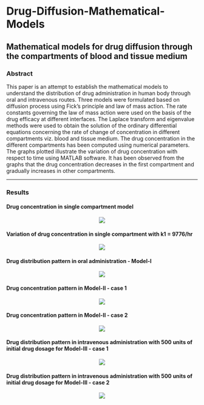 # Drug-Diffusion-Mathematical-Models

## Mathematical models for drug diffusion through the compartments of blood and tissue medium

### Abstract
This paper is an attempt to establish the mathematical models to understand the distribution of drug administration in human body through oral and intravenous routes. Three models were formulated based on diffusion process using Fick’s principle and law of mass action. The rate constants governing the law of mass action were used on the basis of the drug efficacy at different interfaces. The Laplace transform and eigenvalue methods were used to obtain the solution of the ordinary differential equations concerning the rate of change of concentration in different compartments viz. blood and tissue medium. The drug concentration in the different compartments has been computed using numerical parameters. The graphs plotted illustrate the variation of drug concentration with respect to time using MATLAB software. It has been observed from the graphs that the drug concentration decreases in the first compartment and gradually increases in other compartments.

---

### Results

#### Drug concentration in single compartment model

<p align="center">
    <img src="./Results/Model1_1.png">
</p>

#### Variation of drug concentration in single compartment with k1 = 9776/hr

<p align="center">
    <img src="./Results/Model1_2.png">
</p>

#### Drug distribution pattern in oral administration - Model-I

<p align="center">
    <img src="./Results/Model1_3.png">
</p>

#### Drug concentration pattern in Model-II - case 1

<p align="center">
    <img src="./Results/Model2_case1.png">
</p>

#### Drug concentration pattern in Model-II - case 2

<p align="center">
    <img src="./Results/Model2_case2.png">
</p>

#### Drug distribution pattern in intravenous administration with 500 units of initial drug dosage for Model-III - case 1

<p align="center">
    <img src="./Results/Model3_case1.png">
</p>

#### Drug distribution pattern in intravenous administration with 500 units of initial drug dosage for Model-III - case 2

<p align="center">
    <img src="./Results/Model3_case2.png">
</p>
